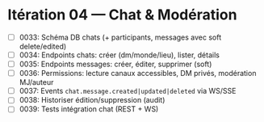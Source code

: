 # Itération 04 — Chat & Modération

- [ ] 0033: Schéma DB chats (+ participants, messages avec soft delete/edited)
- [ ] 0034: Endpoints chats: créer (dm/monde/lieu), lister, détails
- [ ] 0035: Endpoints messages: créer, éditer, supprimer (soft)
- [ ] 0036: Permissions: lecture canaux accessibles, DM privés, modération MJ/auteur
- [ ] 0037: Events `chat.message.created|updated|deleted` via WS/SSE
- [ ] 0038: Historiser édition/suppression (audit)
- [ ] 0039: Tests intégration chat (REST + WS)
